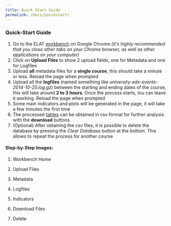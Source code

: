 ```yaml
---
title: Quick Start Guide
permalink: /docs/quickstart/
---
```


### Quick-Start Guide
1. Go to the ELAT [workbench](https://mvallet91.github.io/ELAT-Workbench/) on Google Chrome *(it's highly 
recommended that you close other tabs on your Chrome browser, as well as other applications on your computer)* 
2. Click on **Upload Files** to show 2 upload fields, one for Metadata and one for Logfiles
3. Upload **all** metadata files for a **single course**, this should take a minute or less.
Reload the page when prompted
4. Upload all the **logfiles** (named something like _university-edx-events-2014-10-25.log.gz_) between the 
starting and ending dates of the course, this will take around **2 to 3 hours**. Once the process starts,
 tou can leave it working. Reload the page when prompted
5. Some main indicators and plots will be generated in the page, it will take a few minutes the first time
6. The processed [tables](https://github.com/AngusGLChen/DelftX-Daily-Database#database-schema) 
can be obtained in csv format for further analysis with the **download** buttons
7. (Optional) After obtaining the csv files, it is possible to delete the database by pressing the
 *Clear Database* button at the bottom. This allows to repeat the process for another course

#### Step-by-Step Images: 

1. Workbench Home

2. Upload Files

3. Metadata

4. Logfiles

5. Indicators

6. Download Files

7. Delete
